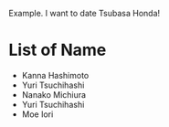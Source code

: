 Example.
I want to date Tsubasa Honda!

# List of Name
- Kanna Hashimoto  
- Yuri Tsuchihashi  
- Nanako Michiura
- Yuri Tsuchihashi
- Moe Iori
